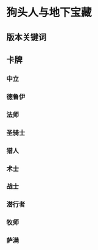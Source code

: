 # 狗头人与地下宝藏

## 版本关键词

## 卡牌

### 中立

### 德鲁伊

### 法师

### 圣骑士

### 猎人

### 术士

### 战士

### 潜行者

### 牧师

### 萨满
